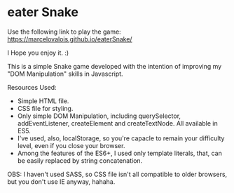 # eater Snake

Use the following link to play the game:
https://marcelovalois.github.io/eaterSnake/

I Hope you enjoy it. :)

This is a simple Snake game developed with the intention of improving my "DOM Manipulation" skills in Javascript.

Resources Used:
<ul>
<li>Simple HTML file. <br></li>
<li>CSS file for styling. <br></li>
<li>Only simple DOM Manipulation, including querySelector, addEventListener, createElement and createTextNode. All available in ES5. <br></li>
<li>I've used, also, localStorage, so you're capacle to remain your difficulty level, even if you close your browser. <br></li>
<li>Among the features of the ES6+, I used only template literals, that, can be easily replaced by string concatenation. <br></li>
  </ul>


OBS:
I haven't used SASS, so CSS file isn't all compatible to older browsers, but you don't use IE anyway, hahaha.
